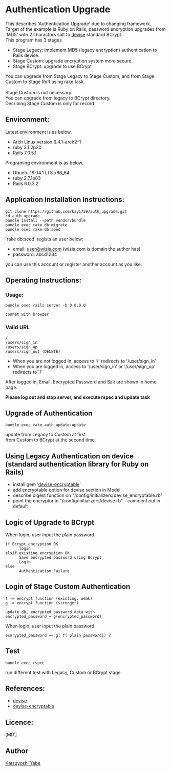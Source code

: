 # Authentication Upgrade

This describes 'Authentication Upgrade' due to changing framework.<br />
Target of the example is Ruby on Rails, password encryption upgrades from 'MD5' with 2 charactors salt to [devise](https://github.com/heartcombo/devise) standard BCrypt.<br />
This program has 3 stages<br />

- Stage Legacy: implement MD5 (legacy encryption) authentication to Rails devise.
- Stage Custom: upgrade encryption system more secure.
- Stage BCrypt: upgrade to use BCrypt

You can upgrade from Stage Legacy to Stage Custom, and from Stage Custom to Stage RoR using rake task.<br />
<br />
Stage Custom is not necessary.<br />
You can upgrade from legacy to BCrypt directory.<br />
Decribing Stage Custom is only for record.

## Environment:
Latest environment is as below.

* Arch Linux version 6.4.1-arch2-1
* ruby 3.1.2p20
* Rails 7.0.5.1


Programing environment is as below.

* Ubuntu 18.04.1 LTS x86_64
* ruby 2.7.1p83
* Rails 6.0.3.2


## Application Installation Instructions:
    git clone https://github.com/kay1759/auth_upgrade.git
    cd auth_upgrade
    bundle install --path vendor/bundle
    bundle exec rake db:migrate
    bundle exec rake db:seed

'rake db:seed' regists an user below:
* email: user@wizis.com  (wizis.com is domain the author has)
* password: abcd1234

you can use this account or register another account as you like.

## Operating Instructions:

### Usage:

    bundle exec rails server -b 0.0.0.0

    connet with browzer


### Valid URL
    /
    /users/sign_in
    /users/sign_up
    /users/sign_out (DELETE)


* When you are not logged in, access to '/' redirects to '/user/sign_in'
* When you are logged in, access to '/user/sign_in' or '/user/sign_up' redirects to '/'

After logged in, Email, Encrypted Password and Salt are shown in home page.

**Please log out and stop server, and execute rspec and update task**


## Upgrade of Authentication

    bundle exec rake auth_update:update


update from Legacy to Custom at first.<br />
from Custom to BCrypt at the second time.

## Using Legacy Authentication on device (standard authentication library for Ruby on Rails)

* install gem '[devise-encryptable](https://github.com/heartcombo/devise-encryptable)'
* add encryptable option for devise section in Model.
* describe digest function on "/config/initializers/devise_encryptable.rb"
* point the encryptor in "/config/initializers/devise.rb" - comment out in default


## Logic of Upgrade to BCrypt

When login, user input the plain password.
```
if Bcrypt encryption OK
      login
elsif existing encryption OK
      Save encrypted password using Bcrypt
      Login
else
      Authentication Failure
```

## Login of Stage Custom Authentication

    f -> encrypt function (existing, weak)
	g -> encrypt function (stronger)

    update db, encrypted_password data with
	encrypted_password = g(encrypted_password)

When login, user input the plain password.

	ecnrypted_password == g( f( plain password)) ?



## Test

    bundle exec rspec


run different test with Legacy, Custom or BCrypt stage.

##

## References:
- [devise](https://github.com/heartcombo/devise)
- [devise-encryptable](https://github.com/heartcombo/devise-encryptable)

## Licence:

[MIT]

## Author

[Katsuyoshi Yabe](https://github.com/kay1759)
